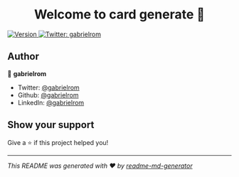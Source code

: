 <h1 align="center">Welcome to card generate 👋</h1>
<p>
  <a href="https://www.npmjs.com/package/card generate" target="_blank">
    <img alt="Version" src="https://img.shields.io/npm/v/card generate.svg">
  </a>
  <a href="https://twitter.com/gabrieIrom" target="_blank">
    <img alt="Twitter: gabrielrom" src="https://img.shields.io/twitter/follow/gabrielrom.svg?style=social" />
  </a>
</p>

## Author

👤 **gabrielrom**

* Twitter: [@gabrielrom](https://twitter.com/gabrieIrom)
* Github: [@gabrielrom](https://github.com/gabrielrom)
* LinkedIn: [@gabrielrom](https://linkedin.com/in/gabrielrom)

## Show your support

Give a ⭐️ if this project helped you!

***
_This README was generated with ❤️ by [readme-md-generator](https://github.com/kefranabg/readme-md-generator)_